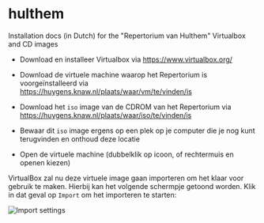 # hulthem
Installation docs (in Dutch) for the "Repertorium van Hulthem" Virtualbox and CD images

* Download en installeer Virtualbox via https://www.virtualbox.org/

* Download de virtuele machine waarop het Repertorium is voorgeïnstalleerd via https://huygens.knaw.nl/plaats/waar/vm/te/vinden/is

* Download het `iso` image van de CDROM van het Repertorium via https://huygens.knaw.nl/plaats/waar/iso/te/vinden/is

* Bewaar dit `iso` image ergens op een plek op je computer die je nog kunt terugvinden en onthoud deze locatie

* Open de virtuele machine (dubbelklik op icoon, of rechtermuis en openen kiezen)

VirtualBox zal nu deze virtuele image gaan importeren om het klaar voor gebruik te maken. Hierbij kan het volgende schermpje getoond worden. Klik in dat geval op `Import` om het importeren te starten:

![Import settings](https://user-images.githubusercontent.com/2081891/28613496-cbf6b1ac-71f2-11e7-9baa-bd72d4297652.png)
